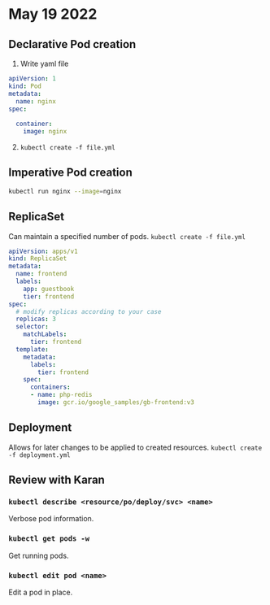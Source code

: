 # May 19 2022
## Declarative Pod creation
1. Write yaml file
```yaml
apiVersion: 1
kind: Pod
metadata:
  name: nginx
spec:
  
  container:
    image: nginx

```
2. `kubectl create -f file.yml`
## Imperative Pod creation
```bash
kubectl run nginx --image=nginx
```
## ReplicaSet
Can maintain a specified number of pods.
`kubectl create -f file.yml`
```yaml
apiVersion: apps/v1
kind: ReplicaSet
metadata:
  name: frontend
  labels:
    app: guestbook
    tier: frontend
spec:
  # modify replicas according to your case
  replicas: 3
  selector:
    matchLabels:
      tier: frontend
  template:
    metadata:
      labels:
        tier: frontend
    spec:
      containers:
      - name: php-redis
        image: gcr.io/google_samples/gb-frontend:v3
```
## Deployment
Allows for later changes to be applied to created resources.
`kubectl create -f deployment.yml`
## Review with Karan
### `kubectl describe <resource/po/deploy/svc> <name>`
Verbose pod information.
### `kubectl get pods -w`
Get running pods.
### `kubectl edit pod <name>`
Edit a pod in place.
